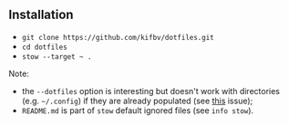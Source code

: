 ## Installation

* `git clone https://github.com/kifbv/dotfiles.git`
* `cd dotfiles`
* `stow --target ~ .`


Note:
- the `--dotfiles` option is interesting but doesn't work with directories (e.g. `~/.config`) if they are already populated (see [this](https://github.com/aspiers/stow/issues/33) issue);
- `README.md` is part of `stow` default ignored files (see `info stow`).
